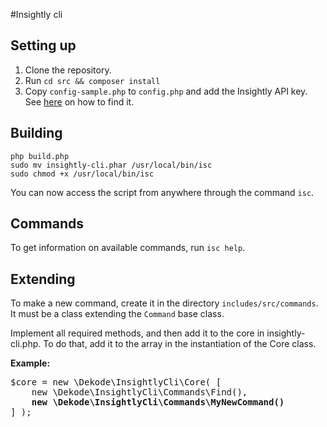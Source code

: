 #Insightly cli
## Setting up
1.  Clone the repository.
2.  Run `cd src && composer install`
3. Copy `config-sample.php` to `config.php` and add the Insightly API key. See [here](https://support.insight.ly/hc/en-us/articles/204864594-Finding-or-resetting-your-API-key) on how to find it.

## Building
    php build.php
    sudo mv insightly-cli.phar /usr/local/bin/isc
    sudo chmod +x /usr/local/bin/isc
    
You can now access the script from anywhere through the command `isc`. 

## Commands
To get information on available commands, run `isc help`.

## Extending
To make a new command, create it in the directory `includes/src/commands`. It must be a class extending the `Command` base class.

Implement all required methods, and then add it to the core in insightly-cli.php. To do that, add it to the array in the instantiation of the Core class.

**Example:**

<pre>
$core = new \Dekode\InsightlyCli\Core( [
    new \Dekode\InsightlyCli\Commands\Find(),
    <b>new \Dekode\InsightlyCli\Commands\MyNewCommand()</b>
] );
</pre>

